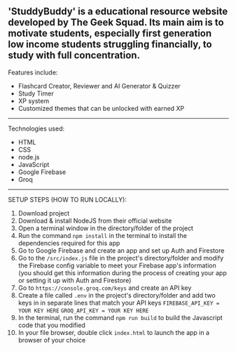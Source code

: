 'StuddyBuddy' is a educational resource website developed by The Geek Squad. Its main aim is to motivate students, especially first generation low income students struggling financially, to study with full concentration.
------------------------------------------------------------------------
Features include:
- Flashcard Creator, Reviewer and AI Generator & Quizzer
- Study Timer
- XP system
- Customized themes that can be unlocked with earned XP
------------------------------------------------------------------------
Technologies used:
- HTML
- CSS 
- node.js
- JavaScript
- Google Firebase
- Groq
------------------------------------------------------------------------
SETUP STEPS (HOW TO RUN LOCALLY):
1. Download project
2. Download & install NodeJS from their official website
3. Open a terminal window in the directory/folder of the project
4. Run the command `npm install` in the terminal to install the dependencies required for this app
5. Go to Google Firebase and create an app and set up Auth and Firestore
6. Go to the `/src/index.js` file in the project's directory/folder and modify the Firebase config variable to meet your Firebase app's information (you should get this information during the process of creating your app or setting it up with Auth and Firestore)
7. Go to `https://console.groq.com/keys` and create an API key
8. Create a file called `.env` in the project's directory/folder and add two keys in in separate lines that match your API keys
`FIREBASE_API_KEY = YOUR KEY HERE`
`GROQ_API_KEY = YOUR KEY HERE`
9. In the terminal, run the command `npm run build` to build the Javascript code that you modified
10. In your file browser, double click `index.html` to launch the app in a browser of your choice
